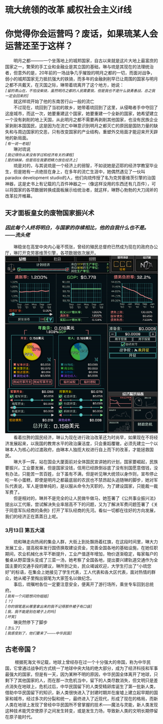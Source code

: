 # 琉大统领的改革 威权社会主义if线  
# 你觉得你会运营吗？废话，如果琉某人会运营还至于这样？  
&emsp;&emsp;明月之都———一个坐落地上的城邦国家，自古以来就是这片大地上最富庶的国家之一，繁荣的手工业和金融业是其立国的基础，琳与琉是其现在的法理统治者，但意外的是，20年前的一场战争几乎摧毁的明月之都的一切，而面对战争，弱小的城邦国家无力抵抗强大的铁骑，而多年的金融剥削早已让周围的国家与明月之都不共戴天，在灭国之际，琳带着琉离开了这个地方，她说：    
*```[留的青山在，不怕没柴烧，虽然明月之都的人民需要我，但是我也不是什么骁勇善战，总之我一定会回来的]```*  
&emsp;&emsp;就这样琉开始了他的东南苦行山一般的流亡  
&emsp;&emsp;不过现在，琉回到了当初的故乡，她带着琉回到了这里，从侵略者手中夺回了这座城市，而这一次，她要重建这个国家，她要重建一个全新的国家，她希望建立一个没有剥削的地上天国，从此明月之都不需要再剥削其他国家，也没有民族企业家剥削本国国民，这是因为在流亡中琳意识到明月之都灭亡的原因是国防力量的缺失和与周边国家的交恶，只有改变国家的产业结构，重塑外交局面才能迎来开天辟地的新局面。    
*```[有一说一老姐]```*  
&emsp;&emsp;琳对琉说  
*```[我记得你从来没有学过和经济有关的课程]```*  
*```[是的妹妹，但是现在我要把精力放在经济上]```*  
&emsp;&emsp;琉是对的，与其说琉是一个经济上的弱智，不如说她是迈耶的经济学教室毕业生，但是她有一点绝技在身上，在多年的流亡生涯中，她偶然遇见了一伙叫paradox development studio的人，他们向琉传授了名为克劳塞维茨引擎的治国神器，这是史书上有记载的几百件神器之一（像这样没用的东西还有几百件），可以将国家的各项数据转换成面板展示给统治者，就这样，琳野心勃勃的大刀阔斧的改革拉开帷幕。  
## 天才面板皇女的废物国家振兴术  
### *因此每个人终将明白，与国家的存续相比，他的自我什么也不是。——洗头佬*  

&emsp;&emsp;琳稳坐在高堂中央内心毫不慌张，曾经的殖民总督府已然成为现在的政府办公厅，琳打开克劳塞维茨引擎，各项数据依次展开。    
![如果你能看到这个说明,那就是图片根本加载不出来](https://github.com/TKPniaDevelopmentDepartment/TKPnia-Shit-Production-Department/blob/main/images/番外篇1-ecostep1.png)
&emsp;&emsp;看着拉胯的国民经济，琳认为现在进行政治改革还为时尚早，如果现在不将经济发展起来，以我国的教育水平的政治廉洁度，只会重蹈覆辙，必须先建立一个以琳本人为核心的过渡政府，由琳本人独揽大权进行自上而下的改革，才能拯救国民。    
&emsp;&emsp;琳大手一挥，站在国会大厦面前对全体国民宣讲她的计划，国家要崛起，民族要振兴，工业要发展，但是国家没钱，信用已经跌倒谷底了没有别国愿意借钱，没有办法，只能苦一苦百姓，台下虽有不满，但是听见琳大统领以身作则，宣布停止吃一年小蛋糕，即使是明月之都最底层的农民也不禁昂起头追随琳的脚步，她对军队代表说，军人是很单纯的，是以服从命令为天职的，为了建设国家，只能裁一裁军费了。    
&emsp;&emsp;但是相对的，琳并不是完全的让人民做牛做马，她签署了《公共事业振兴法》提出以工代赈，尝试解决失业率居高不下的问题，又为了解决军费问题签署了《关于同意军队经商的条例》打开了军队经商的先河。看似一切都在往好的方向发展，我们的经济正在蒸蒸日上呢。    
### 3月13日 第五大道  
&emsp;&emsp;琉和琳走向热闹的集会人群，大街上到处飘扬着红旗，在这段时间里，琳大力发展工业，提高税率发行国债换取建设资金，完善全国各地的基础设施，在她任职期间，农业机械化水平不断提升，工业产值逐年增加，物价逐渐稳定，每家每户的餐桌从野菜馒头变成了三菜一汤，她考察了全国各地，提出要兴建轨道交通作为全国主要的交通手段的建议，琳所到之处，民众竭诚欢迎，大学生打出了“小琉您好”的标语，在集会上她接见了学生代表，工人代表和各大区代表，面对热情的群众，她从裙子里掏出钢笔为大家签名以做纪念。    
&emsp;&emsp;事后，琉嘱咐各位一定要注意安全，便离开了游行场所，乘坐专车回到总统府。      
*```[我有一个问题想问你姐姐]```*    
*```[？]```*    
*```[你的钢笔是从哪里拿出来的我不记得那件裙子有口袋]```*    
*```[我，我不能是别在裙子上的吗]```*    
*```[坏笑]```*      
&emsp;&emsp;琳突然停下了脚步      
*```[怎么了]```*    
*```[我感受到了，他们要来了————中华民国]```*    
## 古老帝国？  
&emsp;&emsp; 根据死海文书记载，地球上曾经存在过一个十分强大的帝国，称为中华民国，它曾通过战争的方式统一了地球中央大陆的绝大部分，成为了经济科技和军事最强大的国家，但是有一天，因为某种不明的原因，中华民国全体离开了地球，只剩下了其他国家的人，而在那一次危机当中，留下的人类尽数消失，但文明只是差点消失在地球上，危机过后，中华民国留下的人类受精卵库诞生了第一批新人类，借助中华民国留下的知识，新人类很快进入了封建时期并在废墟上建立起早期的国家和城市，经过多次的分裂和统一，最终进入了近现代，形成了现在的格局，而新人类在地球上发现了曾经中华民国所不曾掌握的技术——魔法与灵能，新人类发现这种技术能凭空使原子之间发生转变，或是发生力场，导致新人类的文明长期停留在原子能时代。  
